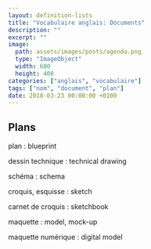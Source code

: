 ```yaml
---
layout: definition-lists
title: "Vocabulaire anglais: Documents"
description: ""
excerpt: ""
image:
  path: assets/images/posts/agenda.png
  type: "ImageObject"
  width: 600
  height: 400
categories: ["anglais", "vocabulaire"]
tags: ["nom", "document", "plan"]
date: 2018-03-23 00:00:00 +0100
---
```


## Plans

plan
: blueprint

dessin technique
: technical drawing

schéma
: schema

croquis, esquisse
: sketch

carnet de croquis
: sketchbook

maquette
: model, mock-up

maquette numérique
: digital model
